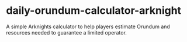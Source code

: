 # daily-orundum-calculator-arknight
A simple Arknights calculator to help players estimate Orundum and resources needed to guarantee a limited operator.
